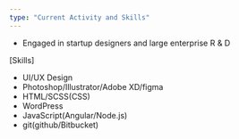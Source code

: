 ```yaml
---
type: "Current Activity and Skills"
---
```


* Engaged in startup designers and large enterprise R & D

[Skills]
* UI/UX Design
* Photoshop/Illustrator/Adobe XD/figma
* HTML/SCSS(CSS)
* WordPress
* JavaScript(Angular/Node.js)
* git(github/Bitbucket)
